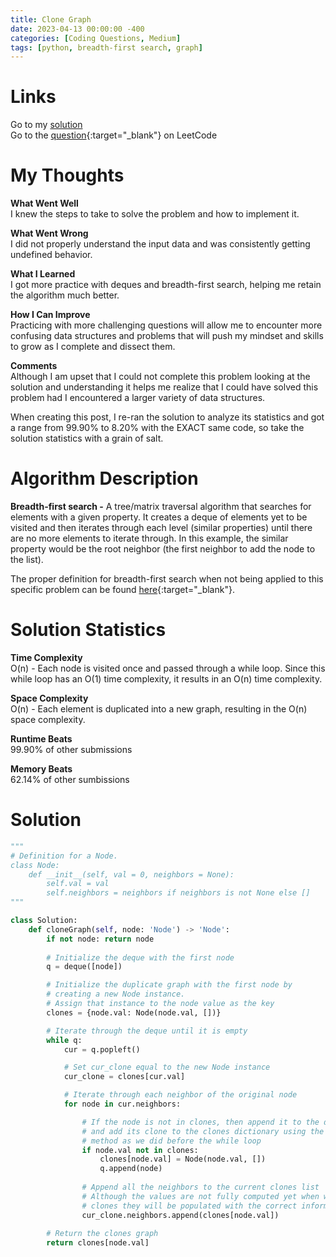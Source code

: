 ```yaml
---
title: Clone Graph
date: 2023-04-13 00:00:00 -400
categories: [Coding Questions, Medium]
tags: [python, breadth-first search, graph]
---
```


# Links  

Go to my [solution](#solution)  
Go to the [question](https://leetcode.com/problems/clone-graph/){:target="_blank"} on LeetCode  

# My Thoughts  

**What Went Well**  
I knew the steps to take to solve the problem and how to implement it.

**What Went Wrong**  
I did not properly understand the input data and was consistently getting undefined behavior.

**What I Learned**  
I got more practice with deques and breadth-first search, helping me retain the algorithm much better.

**How I Can Improve**  
Practicing with more challenging questions will allow me to encounter more confusing data structures and problems that will push my mindset and skills to grow as I complete and dissect them.

**Comments**  
Although I am upset that I could not complete this problem looking at the solution and understanding it helps me realize that I could have solved this problem had I encountered a larger variety of data structures. 

When creating this post, I re-ran the solution to analyze its statistics and got a range from 99.90% to 8.20% with the EXACT same code, so take the solution statistics with a grain of salt.

# Algorithm Description

**Breadth-first search -** A tree/matrix traversal algorithm that searches for elements with a given property. 
It creates a deque of elements yet to be visited and then iterates through each level (similar properties) until there are no more elements to iterate through. 
In this example, the similar property would be the root neighbor (the first neighbor to add the node to the list). 

The proper definition for breadth-first search when not being applied to this specific problem can be found [here](https://en.wikipedia.org/wiki/Breadth-first_search){:target="_blank"}.

# Solution Statistics  

**Time Complexity**  
O(n) - Each node is visited once and passed through a while loop. Since this while loop has an O(1) time complexity, it results in an O(n) time complexity.

**Space Complexity**  
O(n) - Each element is duplicated into a new graph, resulting in the O(n) space complexity.

**Runtime Beats**  
99.90% of other submissions  

**Memory Beats**  
62.14% of other sumbissions  

# Solution  

```python
"""
# Definition for a Node.
class Node:
    def __init__(self, val = 0, neighbors = None):
        self.val = val
        self.neighbors = neighbors if neighbors is not None else []
"""

class Solution:
    def cloneGraph(self, node: 'Node') -> 'Node':
        if not node: return node
        
        # Initialize the deque with the first node
        q = deque([node])

        # Initialize the duplicate graph with the first node by 
        # creating a new Node instance. 
        # Assign that instance to the node value as the key
        clones = {node.val: Node(node.val, [])}

        # Iterate through the deque until it is empty
        while q:      
            cur = q.popleft() 

            # Set cur_clone equal to the new Node instance
            cur_clone = clones[cur.val]            

            # Iterate through each neighbor of the original node
            for node in cur.neighbors:

                # If the node is not in clones, then append it to the deque
                # and add its clone to the clones dictionary using the same
                # method as we did before the while loop
                if node.val not in clones:
                    clones[node.val] = Node(node.val, [])
                    q.append(node)
                    
                # Append all the neighbors to the current clones list
                # Although the values are not fully computed yet when we return 
                # clones they will be populated with the correct information
                cur_clone.neighbors.append(clones[node.val])
                
        # Return the clones graph
        return clones[node.val]

```
